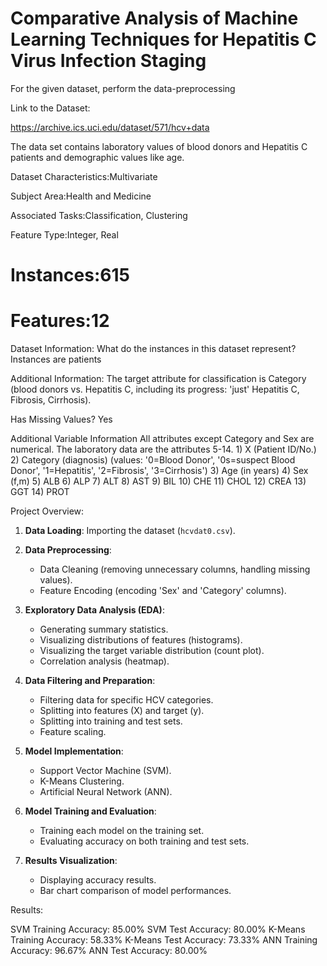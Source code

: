 # Comparative Analysis of Machine Learning Techniques for Hepatitis C Virus Infection Staging


For the given dataset, perform the data-preprocessing

Link to the Dataset:

https://archive.ics.uci.edu/dataset/571/hcv+data

The data set contains laboratory values of blood donors and Hepatitis C patients and demographic values like age.

Dataset Characteristics:Multivariate

Subject Area:Health and Medicine

Associated Tasks:Classification, Clustering

Feature Type:Integer, Real
# Instances:615
# Features:12

Dataset Information:
What do the instances in this dataset represent?
Instances are patients

Additional Information:
The target attribute for classification is Category (blood donors vs. Hepatitis C, including its progress: 'just' Hepatitis C, Fibrosis, Cirrhosis).

Has Missing Values?
Yes

Additional Variable Information
All attributes except Category and Sex are numerical. The laboratory data are the attributes 5-14.
	 1) X (Patient ID/No.)
	 2) Category (diagnosis) (values: '0=Blood Donor', '0s=suspect Blood Donor', '1=Hepatitis', '2=Fibrosis', '3=Cirrhosis')
	 3) Age (in years)
	 4) Sex (f,m)
	 5) ALB
	 6) ALP
	 7) ALT
	 8) AST
	 9) BIL
	10) CHE
	11) CHOL
	12) CREA
	13) GGT
	14) PROT

Project Overview:

1. **Data Loading**: Importing the dataset (`hcvdat0.csv`).

2. **Data Preprocessing**:
   - Data Cleaning (removing unnecessary columns, handling missing values).
   - Feature Encoding (encoding 'Sex' and 'Category' columns).

3. **Exploratory Data Analysis (EDA)**:
   - Generating summary statistics.
   - Visualizing distributions of features (histograms).
   - Visualizing the target variable distribution (count plot).
   - Correlation analysis (heatmap).

4. **Data Filtering and Preparation**:
   - Filtering data for specific HCV categories.
   - Splitting into features (X) and target (y).
   - Splitting into training and test sets.
   - Feature scaling.

5. **Model Implementation**:
   - Support Vector Machine (SVM).
   - K-Means Clustering.
   - Artificial Neural Network (ANN).

6. **Model Training and Evaluation**:
   - Training each model on the training set.
   - Evaluating accuracy on both training and test sets.

7. **Results Visualization**:
   - Displaying accuracy results.
   - Bar chart comparison of model performances.


Results:

SVM Training Accuracy: 85.00%
SVM Test Accuracy: 80.00%
K-Means Training Accuracy: 58.33%
K-Means Test Accuracy: 73.33%
ANN Training Accuracy: 96.67%
ANN Test Accuracy: 80.00%
